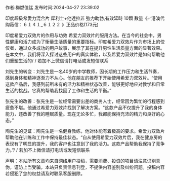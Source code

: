 <p>作者:梅燃值锰 发布时间:2024-04-27 23:39:02</p>
<p>印度超級希愛力混合片 犀利士+他達拉非 強力助勃,有效延時 10顆 數量《✅港澳代购薇信：６１４１_６１２２ 》正品价格(173元) </p>
									<p>   印度希爱力双效片的作用与功效 希爱力双效片的服用方法。在当今的社会中，男性健康和活力成为了衡量生活质量的重要指标。印度希爱力双效片作为市场上的佼佼者，通过众多成功的用户故事，展示了其在提升男性生活质量方面的显著效果。在本文中，我们将深入探讨这些用户的真实体验，以及希爱力双效片是如何帮助他们重塑生活的/ / 若加不上微信请打电话或发短信联系</p><p></p><p>  刘先生的转变：刘先生是一名40岁的中学教师，因长期的工作压力和生活节奏，感到身体和精神逐渐力不从心。他在朋友的推荐下开始使用希爱力双效片。“使用这款产品后，我感到前所未有的活力和精神状态改善，能够更好地应对教学和日常生活的挑战。它真的帮助我找回了工作和生活的平衡。”</p><p></p><p>  张先生的改善：张先生是一位经常需要出差的商务人士，经常因为繁忙的行程感到疲惫不堪。他通过希爱力双效片找到了解决方案。“这款产品不仅提升了我的身体能力，还改善了我的睡眠质量。现在无论多忙，我都能保持充沛的精力和良好的心态。”</p><p></p><p>陶先生的见证：陶先生是一名健身教练，他对体能有着极高的要求。希爱力双效片帮助他在训练和工作中保持最佳状态。“自从使用希爱力双效片后，我在健身房的表现有了明显的提升，我的客户也注意到了我的活力。这款产品帮助我保持了竞争力。”/ / 若加不上微信请打电话或发短信联系</p>				声明：本站所有文章均来自网络用户投稿，需要消费、投资的项目请注意识别真伪，谨防上当受骗，本站只负责信息刊登，不提供内容鉴别及纠纷问题。投稿内容若侵犯了您的权益请及时联系客服删除。				
